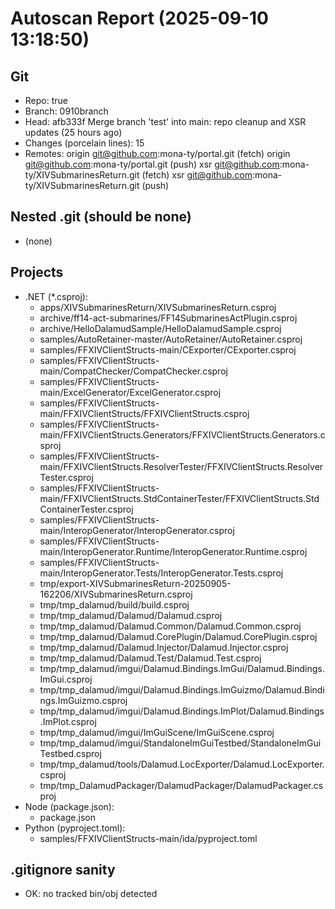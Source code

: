 # Autoscan Report (2025-09-10 13:18:50)

## Git
- Repo: true
- Branch: 0910branch
- Head: afb333f Merge branch 'test' into main: repo cleanup and XSR updates (25 hours ago)
- Changes (porcelain lines): 15
- Remotes:
  origin	git@github.com:mona-ty/portal.git (fetch)
  origin	git@github.com:mona-ty/portal.git (push)
  xsr	git@github.com:mona-ty/XIVSubmarinesReturn.git (fetch)
  xsr	git@github.com:mona-ty/XIVSubmarinesReturn.git (push)

## Nested .git (should be none)
- (none)

## Projects
- .NET (*.csproj):
  - apps/XIVSubmarinesReturn/XIVSubmarinesReturn.csproj
  - archive/ff14-act-submarines/FF14SubmarinesActPlugin.csproj
  - archive/HelloDalamudSample/HelloDalamudSample.csproj
  - samples/AutoRetainer-master/AutoRetainer/AutoRetainer.csproj
  - samples/FFXIVClientStructs-main/CExporter/CExporter.csproj
  - samples/FFXIVClientStructs-main/CompatChecker/CompatChecker.csproj
  - samples/FFXIVClientStructs-main/ExcelGenerator/ExcelGenerator.csproj
  - samples/FFXIVClientStructs-main/FFXIVClientStructs/FFXIVClientStructs.csproj
  - samples/FFXIVClientStructs-main/FFXIVClientStructs.Generators/FFXIVClientStructs.Generators.csproj
  - samples/FFXIVClientStructs-main/FFXIVClientStructs.ResolverTester/FFXIVClientStructs.ResolverTester.csproj
  - samples/FFXIVClientStructs-main/FFXIVClientStructs.StdContainerTester/FFXIVClientStructs.StdContainerTester.csproj
  - samples/FFXIVClientStructs-main/InteropGenerator/InteropGenerator.csproj
  - samples/FFXIVClientStructs-main/InteropGenerator.Runtime/InteropGenerator.Runtime.csproj
  - samples/FFXIVClientStructs-main/InteropGenerator.Tests/InteropGenerator.Tests.csproj
  - tmp/export-XIVSubmarinesReturn-20250905-162206/XIVSubmarinesReturn.csproj
  - tmp/tmp_dalamud/build/build.csproj
  - tmp/tmp_dalamud/Dalamud/Dalamud.csproj
  - tmp/tmp_dalamud/Dalamud.Common/Dalamud.Common.csproj
  - tmp/tmp_dalamud/Dalamud.CorePlugin/Dalamud.CorePlugin.csproj
  - tmp/tmp_dalamud/Dalamud.Injector/Dalamud.Injector.csproj
  - tmp/tmp_dalamud/Dalamud.Test/Dalamud.Test.csproj
  - tmp/tmp_dalamud/imgui/Dalamud.Bindings.ImGui/Dalamud.Bindings.ImGui.csproj
  - tmp/tmp_dalamud/imgui/Dalamud.Bindings.ImGuizmo/Dalamud.Bindings.ImGuizmo.csproj
  - tmp/tmp_dalamud/imgui/Dalamud.Bindings.ImPlot/Dalamud.Bindings.ImPlot.csproj
  - tmp/tmp_dalamud/imgui/ImGuiScene/ImGuiScene.csproj
  - tmp/tmp_dalamud/imgui/StandaloneImGuiTestbed/StandaloneImGuiTestbed.csproj
  - tmp/tmp_dalamud/tools/Dalamud.LocExporter/Dalamud.LocExporter.csproj
  - tmp/tmp_DalamudPackager/DalamudPackager/DalamudPackager.csproj
- Node (package.json):
  - package.json
- Python (pyproject.toml):
  - samples/FFXIVClientStructs-main/ida/pyproject.toml

## .gitignore sanity
- OK: no tracked bin/obj detected
